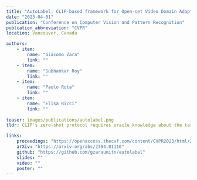```yaml
---
title: "AutoLabel: CLIP-based framework for Open-set Video Domain Adaptation"
date: "2023-04-01"
publication: "Conference on Computer Vision and Pattern Recognition"
publcation_abbreviation: "CVPR"
location: Vancouver, Canada

authors:
    - item: 
        name: "Giacomo Zara"
        link: ""
    - item: 
        name: "Subhankar Roy"
        link: ""
    - item: 
        name: "Paolo Rota"
        link: ""
    - item: 
        name: "Elisa Ricci"
        link: ""
    
teaser: images/publications/autolabel.png
tldr: CLIP's zero-shot protocol requires oracle knowledge about the target-private label names. To circumvent the impossibility of the knowledge of label names, we propose AutoLabel that automatically discovers and generates object-centric compositional candidate target-private class names. 

links:
    proceedings: "https://openaccess.thecvf.com/content/CVPR2023/html/Zara_AutoLabel_CLIP-Based_Framework_for_Open-Set_Video_Domain_Adaptation_CVPR_2023_paper.html"
    arXiv: "https://arxiv.org/abs/2304.01110"
    github: "https://github.com/gzaraunitn/autolabel"
    slides: ""
    video: ""
    poster: ""
---
```

